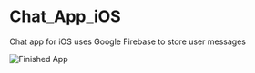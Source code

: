 # Chat_App_iOS
Chat app for iOS uses Google Firebase to store user messages

![Finished App](https://i.imgur.com/TsZkCsf.gif)
